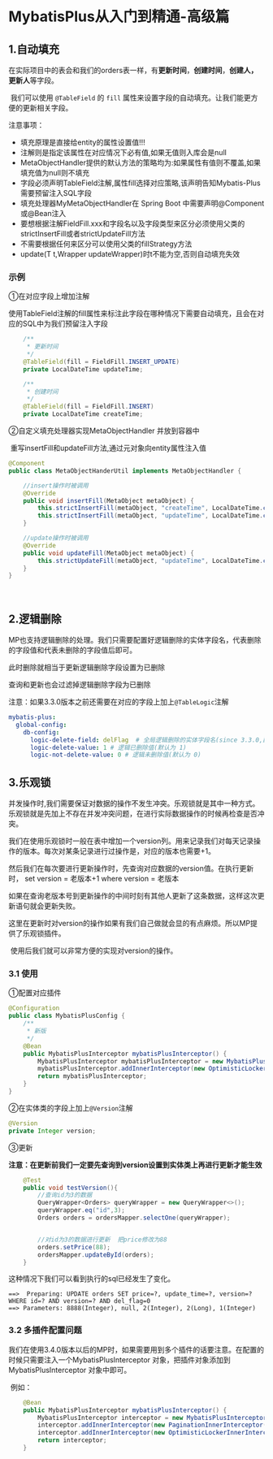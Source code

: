 # MybatisPlus从入门到精通-高级篇

## 1.自动填充 

​	在实际项目中的表会和我们的orders表一样，有**更新时间**，**创建时间**，**创建人，更新人**等字段。

​	我们可以使用 `@TableField` 的 `fill`  属性来设置字段的自动填充。让我们能更方便的更新相关字段。

注意事项：
* 填充原理是直接给entity的属性设置值!!!
* 注解则是指定该属性在对应情况下必有值,如果无值则入库会是null
* MetaObjectHandler提供的默认方法的策略均为:如果属性有值则不覆盖,如果填充值为null则不填充
* 字段必须声明TableField注解,属性fill选择对应策略,该声明告知Mybatis-Plus需要预留注入SQL字段
* 填充处理器MyMetaObjectHandler在 Spring Boot 中需要声明@Component或@Bean注入
* 要想根据注解FieldFill.xxx和字段名以及字段类型来区分必须使用父类的strictInsertFill或者strictUpdateFill方法
* 不需要根据任何来区分可以使用父类的fillStrategy方法
* update(T t,Wrapper updateWrapper)时t不能为空,否则自动填充失效


### 示例

①在对应字段上增加注解

​	使用TableField注解的fill属性来标注此字段在哪种情况下需要自动填充，且会在对应的SQL中为我们预留注入字段

~~~~java
    /**
     * 更新时间
     */
    @TableField(fill = FieldFill.INSERT_UPDATE)
    private LocalDateTime updateTime;

    /**
     * 创建时间
     */
    @TableField(fill = FieldFill.INSERT)
    private LocalDateTime createTime;
~~~~





②自定义填充处理器实现MetaObjectHandler 并放到容器中

​   重写insertFill和updateFill方法,通过元对象向entity属性注入值

~~~~java
@Component
public class MetaObjectHanderUtil implements MetaObjectHandler {

    //insert操作时被调用
    @Override
    public void insertFill(MetaObject metaObject) {
        this.strictInsertFill(metaObject, "createTime", LocalDateTime.class, LocalDateTime.now());
        this.strictInsertFill(metaObject, "updateTime", LocalDateTime.class, LocalDateTime.now()); // 起始版本 3.3.0(推荐)
    }

    //update操作时被调用
    @Override
    public void updateFill(MetaObject metaObject) {
        this.strictUpdateFill(metaObject, "updateTime", LocalDateTime.class, LocalDateTime.now()); // 起始版本 3.3.0(推荐)
    }
}

~~~~

​	

## 2.逻辑删除

​	MP也支持逻辑删除的处理。我们只需要配置好逻辑删除的实体字段名，代表删除的字段值和代表未删除的字段值后即可。

此时删除就相当于更新逻辑删除字段设置为已删除

查询和更新也会过滤掉逻辑删除字段为已删除

​	注意：如果3.3.0版本之前还需要在对应的字段上加上`@TableLogic`注解

~~~~yaml
mybatis-plus:
  global-config:
    db-config:
      logic-delete-field: delFlag  # 全局逻辑删除的实体字段名(since 3.3.0,配置后可以忽略不配置步骤2)
      logic-delete-value: 1 # 逻辑已删除值(默认为 1)
      logic-not-delete-value: 0 # 逻辑未删除值(默认为 0)
~~~~









## 3.乐观锁

​	并发操作时,我们需要保证对数据的操作不发生冲突。乐观锁就是其中一种方式。乐观锁就是先加上不存在并发冲突问题，在进行实际数据操作的时候再检查是否冲突。

​	我们在使用乐观锁时一般在表中增加一个version列。用来记录我们对每天记录操作的版本。每次对某条记录进行过操作是，对应的版本也需要+1。

​	然后我们在每次要进行更新操作时，先查询对应数据的version值。在执行更新时， set version = 老版本+1 where version = 老版本 

​	如果在查询老版本号到更新操作的中间时刻有其他人更新了这条数据，这样这次更新语句就会更新失败。

​	这里在更新时对version的操作如果有我们自己做就会显的有点麻烦。所以MP提供了乐观锁插件。

​	使用后我们就可以非常方便的实现对version的操作。



### 3.1 使用

①配置对应插件

~~~~java
@Configuration
public class MybatisPlusConfig {
    /**
     * 新版
     */
    @Bean
    public MybatisPlusInterceptor mybatisPlusInterceptor() {
        MybatisPlusInterceptor mybatisPlusInterceptor = new MybatisPlusInterceptor();
        mybatisPlusInterceptor.addInnerInterceptor(new OptimisticLockerInnerInterceptor());
        return mybatisPlusInterceptor;
    }
}
~~~~



②在实体类的字段上加上`@Version`注解

~~~~java
@Version
private Integer version;
~~~~

③更新

**注意：在更新前我们一定要先查询到version设置到实体类上再进行更新才能生效**

~~~~java
    @Test
    public void testVersion(){
        //查询id为3的数据
        QueryWrapper<Orders> queryWrapper = new QueryWrapper<>();
        queryWrapper.eq("id",3);
        Orders orders = ordersMapper.selectOne(queryWrapper);


        //对id为3的数据进行更新  把price修改为88
        orders.setPrice(88);
        ordersMapper.updateById(orders);
    }
~~~~

这种情况下我们可以看到执行的sql已经发生了变化。

~~~~
==>  Preparing: UPDATE orders SET price=?, update_time=?, version=? WHERE id=? AND version=? AND del_flag=0
==> Parameters: 8888(Integer), null, 2(Integer), 2(Long), 1(Integer)
~~~~





### 3.2 多插件配置问题

​	我们在使用3.4.0版本以后的MP时，如果需要用到多个插件的话要注意。在配置的时候只需要注入一个MybatisPlusInterceptor 对象，把插件对象添加到MybatisPlusInterceptor 对象中即可。

​	例如：

~~~~java
    @Bean
    public MybatisPlusInterceptor mybatisPlusInterceptor() {
        MybatisPlusInterceptor interceptor = new MybatisPlusInterceptor();
        interceptor.addInnerInterceptor(new PaginationInnerInterceptor(DbType.MYSQL));
        interceptor.addInnerInterceptor(new OptimisticLockerInnerInterceptor());
        return interceptor;
    }
~~~~



